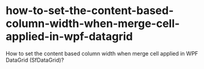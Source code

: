# how-to-set-the-content-based-column-width-when-merge-cell-applied-in-wpf-datagrid
How to set the content based column width when merge cell applied in WPF DataGrid (SfDataGrid)?
